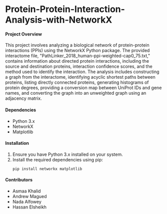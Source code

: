 # Protein-Protein-Interaction-Analysis-with-NetworkX

#### Project Overview
This project involves analyzing a biological network of protein-protein interactions (PPIs) using the NetworkX Python package. The provided interactome file, "PathLinker_2018_human-ppi-weighted-cap0_75.txt," contains information about directed protein interactions, including the source and destination proteins, interaction confidence scores, and the method used to identify the interaction. The analysis includes constructing a graph from the interactome, identifying acyclic shortest paths between proteins, listing directly connected proteins, generating histograms of protein degrees, providing a conversion map between UniProt IDs and gene names, and converting the graph into an unweighted graph using an adjacency matrix.

#### Dependencies
- Python 3.x
- NetworkX
- Matplotlib

#### Installation
1. Ensure you have Python 3.x installed on your system.
2. Install the required dependencies using pip:
    ```
    pip install networkx matplotlib
    ```

#### Contributors
- Asmaa Khalid
- Andrew Magued
- Nada Alfowey
- Hassan Elsheikh
